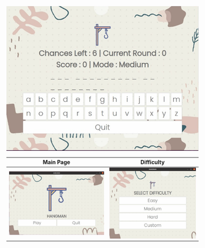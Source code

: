 ![Puzzle](/Screenshots/Puzzle.jpeg)

| Main Page         | Difficulty   |
|:-------------:|:-------------:|
|![](/Screenshots/Main%20Page.jpg)|![](/Screenshots/Difficulty.jpeg)|
